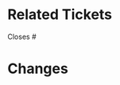 # Related Tickets

<!-- List relevant tickets, e.g. 'Closes #<some_ticket_number>' -->

Closes #

# Changes

<!-- Briefly describe the changes you made -->

